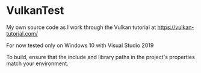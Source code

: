 # VulkanTest

My own source code as I work through the Vulkan tutorial at https://vulkan-tutorial.com/

For now tested only on Windows 10 with Visual Studio 2019

To build, ensure that the include and library paths in the project's properties match your environment.